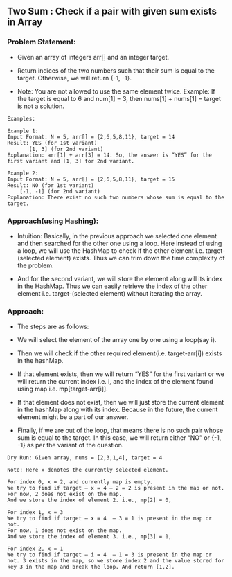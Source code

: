 ## Two Sum : Check if a pair with given sum exists in Array

### Problem Statement:

- Given an array of integers arr[] and an integer target.

- Return indices of the two numbers such that their sum is equal to the target. Otherwise, we will return {-1, -1}.

- Note: You are not allowed to use the same element twice. Example: If the target is equal to 6 and num[1] = 3, then nums[1] + nums[1] = target is not a solution.

```
Examples:

Example 1:
Input Format: N = 5, arr[] = {2,6,5,8,11}, target = 14
Result: YES (for 1st variant)
       [1, 3] (for 2nd variant)
Explanation: arr[1] + arr[3] = 14. So, the answer is “YES” for the first variant and [1, 3] for 2nd variant.

Example 2:
Input Format: N = 5, arr[] = {2,6,5,8,11}, target = 15
Result: NO (for 1st variant)
	[-1, -1] (for 2nd variant)
Explanation: There exist no such two numbers whose sum is equal to the target.
```

### Approach(using Hashing):

- Intuition: Basically, in the previous approach we selected one element and then searched for the other one using a loop. Here instead of using a loop, we will use the HashMap to check if the other element i.e. target-(selected element) exists. Thus we can trim down the time complexity of the problem.

- And for the second variant, we will store the element along will its index in the HashMap. Thus we can easily retrieve the index of the other element i.e. target-(selected element) without iterating the array.

### Approach:

- The steps are as follows:

- We will select the element of the array one by one using a loop(say i).
- Then we will check if the other required element(i.e. target-arr[i]) exists in the hashMap.
- If that element exists, then we will return “YES” for the first variant or we will return the current index i.e. i, and the index of the element found using map i.e. mp[target-arr[i]].
- If that element does not exist, then we will just store the current element in the hashMap along with its index. Because in the future, the current element might be a part of our answer.
- Finally, if we are out of the loop, that means there is no such pair whose sum is equal to the target. In this case, we will return either “NO” or {-1, -1} as per the variant of the question.

```
Dry Run: Given array, nums = [2,3,1,4], target = 4

Note: Here x denotes the currently selected element.

For index 0, x = 2, and currently map is empty.
We try to find if target – x = 4 – 2 = 2 is present in the map or not.
For now, 2 does not exist on the map.
And we store the index of element 2. i.e., mp[2] = 0,

For index 1, x = 3
We try to find if target – x = 4  – 3 = 1 is present in the map or not.
For now, 1 does not exist on the map.
And we store the index of element 3. i.e., mp[3] = 1,

For index 2, x = 1
We try to find if target – i = 4  – 1 = 3 is present in the map or not. 3 exists in the map, so we store index 2 and the value stored for key 3 in the map and break the loop. And return [1,2].
```
